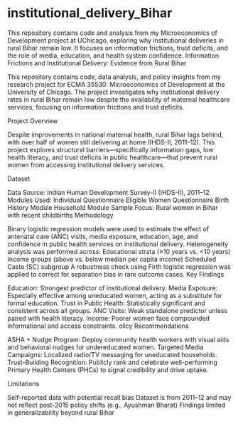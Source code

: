 # institutional_delivery_Bihar
This repository contains code and analysis from my Microeconomics of Development project at UChicago, exploring why institutional deliveries in rural Bihar remain low. It focuses on information frictions, trust deficits, and the role of media, education, and health system confidence.
Information Frictions and Institutional Delivery: Evidence from Rural Bihar

This repository contains code, data analysis, and policy insights from my research project for ECMA 35530: Microeconomics of Development at the University of Chicago. The project investigates why institutional delivery rates in rural Bihar remain low despite the availability of maternal healthcare services, focusing on information frictions and trust deficits.

Project Overview

Despite improvements in national maternal health, rural Bihar lags behind, with over half of women still delivering at home (IHDS-II, 2011–12). This project explores structural barriers—specifically information gaps, low health literacy, and trust deficits in public healthcare—that prevent rural women from accessing institutional delivery services.

Dataset

Data Source: Indian Human Development Survey-II (IHDS-II), 2011–12
Modules Used:
Individual Questionnaire
Eligible Women Questionnaire
Birth History Module
Household Module
Sample Focus: Rural women in Bihar with recent childbirths
Methodology

Binary logistic regression models were used to estimate the effect of antenatal care (ANC) visits, media exposure, education, age, and confidence in public health services on institutional delivery.
Heterogeneity analysis was performed across:
Educational strata (≥10 years vs. <10 years)
Income groups (above vs. below median per capita income)
Scheduled Caste (SC) subgroup
A robustness check using Firth logistic regression was applied to correct for separation bias in rare outcome cases.
Key Findings

Education: Strongest predictor of institutional delivery.
Media Exposure: Especially effective among uneducated women, acting as a substitute for formal education.
Trust in Public Health: Statistically significant and consistent across all groups.
ANC Visits: Weak standalone predictor unless paired with health literacy.
Income: Poorer women face compounded informational and access constraints.
olicy Recommendations

ASHA + Nudge Program: Deploy community health workers with visual aids and behavioral nudges for undereducated women.
Targeted Media Campaigns: Localized radio/TV messaging for uneducated households.
Trust-Building Recognition: Publicly rank and celebrate well-performing Primary Health Centers (PHCs) to signal credibility and drive uptake.


Limitations

Self-reported data with potential recall bias
Dataset is from 2011–12 and may not reflect post-2015 policy shifts (e.g., Ayushman Bharat)
Findings limited in generalizability beyond rural Bihar
